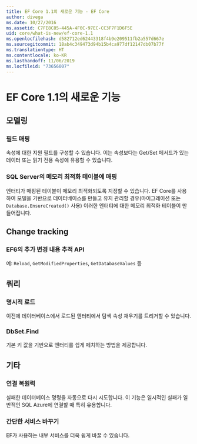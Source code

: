 ```yaml
---
title: EF Core 1.1의 새로운 기능 - EF Core
author: divega
ms.date: 10/27/2016
ms.assetid: C7FE8C85-445A-4F0C-97EC-CC3F7F1D6F5E
uid: core/what-is-new/ef-core-1.1
ms.openlocfilehash: d582712ed62443318f4b9e209511fb2a557d667e
ms.sourcegitcommit: 18ab4c349473d94b15b4ca977df12147db07b77f
ms.translationtype: HT
ms.contentlocale: ko-KR
ms.lasthandoff: 11/06/2019
ms.locfileid: "73656007"
---
```

# <a name="new-features-in-ef-core-11"></a>EF Core 1.1의 새로운 기능

## <a name="modeling"></a>모델링

### <a name="field-mapping"></a>필드 매핑

속성에 대한 지원 필드를 구성할 수 있습니다. 이는 속성보다는 Get/Set 메서드가 있는 데이터 또는 읽기 전용 속성에 유용할 수 있습니다.

### <a name="mapping-to-memory-optimized-tables-in-sql-server"></a>SQL Server의 메모리 최적화 테이블에 매핑

엔터티가 매핑된 테이블이 메모리 최적화되도록 지정할 수 있습니다. EF Core를 사용하여 모델을 기반으로 데이터베이스를 만들고 유지 관리할 경우(마이그레이션 또는 `Database.EnsureCreated()` 사용) 이러한 엔터티에 대한 메모리 최적화 테이블이 만들어집니다.

## <a name="change-tracking"></a>Change tracking

### <a name="additional-change-tracking-apis-from-ef6"></a>EF6의 추가 변경 내용 추적 API

예: `Reload`, `GetModifiedProperties`, `GetDatabaseValues` 등

## <a name="query"></a>쿼리

### <a name="explicit-loading"></a>명시적 로드

이전에 데이터베이스에서 로드된 엔터티에서 탐색 속성 채우기를 트리거할 수 있습니다.

### <a name="dbsetfind"></a>DbSet.Find

기본 키 값을 기반으로 엔터티를 쉽게 페치하는 방법을 제공합니다.

## <a name="other"></a>기타

### <a name="connection-resiliency"></a>연결 복원력

실패한 데이터베이스 명령을 자동으로 다시 시도합니다. 이 기능은 일시적인 실패가 일반적인 SQL Azure에 연결할 때 특히 유용합니다.

### <a name="simplified-service-replacement"></a>간단한 서비스 바꾸기

EF가 사용하는 내부 서비스를 더욱 쉽게 바꿀 수 있습니다.
